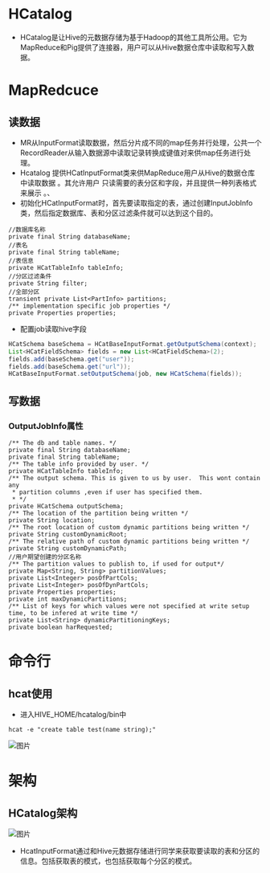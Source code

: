 # HCatalog 


* HCatalog是让Hive的元数据存储为基于Hadoop的其他工具所公用。它为MapReduce和Pig提供了连接器，用户可以从Hive数据仓库中读取和写入数据。 
# MapRedcuce 

## 读数据 


* MR从InputFormat读取数据，然后分片成不同的map任务并行处理，公共一个RecordReader从输入数据源中读取记录转换成键值对来供map任务进行处理。 
* Hcatalog 提供HCatInputFormat类来供MapReduce用户从Hive的数据仓库中读取数据 。其允许用户 只读需要的表分区和字段，并且提供一种列表格式来展示 。、 
* 初始化HCatInputFormat时，首先要读取指定的表，通过创建InputJobInfo类，然后指定数据库、表和分区过滤条件就可以达到这个目的。 
```plain
//数据库名称 
private final String databaseName; 
//表名 
private final String tableName; 
//表信息 
private HCatTableInfo tableInfo; 
//分区过滤条件 
private String filter; 
//全部分区 
transient private List<PartInfo> partitions; 
/** implementation specific job properties */ 
private Properties properties; 
```

* 配置job读取hive字段 
```java
HCatSchema baseSchema = HCatBaseInputFormat.getOutputSchema(context); 
List<HCatFieldSchema> fields = new List<HCatFieldSchema>(2); 
fields.add(baseSchema.get("user")); 
fields.add(baseSchema.get("url")); 
HCatBaseInputFormat.setOutputSchema(job, new HCatSchema(fields)); 
```
## 写数据 

### OutputJobInfo属性 

```plain
/** The db and table names. */ 
private final String databaseName; 
private final String tableName; 
/** The table info provided by user. */ 
private HCatTableInfo tableInfo; 
/** The output schema. This is given to us by user.  This wont contain any 
 * partition columns ,even if user has specified them. 
 * */ 
private HCatSchema outputSchema; 
/** The location of the partition being written */ 
private String location; 
/** The root location of custom dynamic partitions being written */ 
private String customDynamicRoot; 
/** The relative path of custom dynamic partitions being written */ 
private String customDynamicPath; 
//用户期望创建的分区名称 
/** The partition values to publish to, if used for output*/ 
private Map<String, String> partitionValues; 
private List<Integer> posOfPartCols; 
private List<Integer> posOfDynPartCols; 
private Properties properties; 
private int maxDynamicPartitions; 
/** List of keys for which values were not specified at write setup time, to be infered at write time */ 
private List<String> dynamicPartitioningKeys; 
private boolean harRequested; 
```
# 命令行 

## hcat使用 


* 进入HIVE_HOME/hcatalog/bin中 
```plain
hcat -e "create table test(name string);" 
```
![图片](https://uploader.shimo.im/f/TzZbADdD3x9IdPAZ.png!thumbnail)

# 架构 

## HCatalog架构 

![图片](https://uploader.shimo.im/f/HTfjHLKUEsfEWORP.png!thumbnail)


* HcatInputFormat通过和Hive元数据存储进行同学来获取要读取的表和分区的信息。包括获取表的模式，也包括获取每个分区的模式。 
